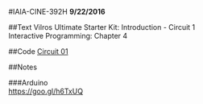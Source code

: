 #IAIA-CINE-392H
**9/22/2016**

##Text
Vilros Ultimate Starter Kit: Introduction - Circuit 1  
Interactive Programming: Chapter 4  

##Code
[Circuit 01](../arduino-kit/Circuit_01/Circuit_01.ino)  

##Notes  

###Arduino  
https://goo.gl/h6TxUQ
